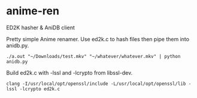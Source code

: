 # anime-ren
ED2K hasher &amp; AniDB client

Pretty simple Anime renamer. Use ed2k.c to hash files then pipe them into anidb.py.

```
./a.out "~/Downloads/test.mkv" "~/whatever/whatever.mkv" | python anidb.py
```

Build ed2k.c with -lssl and -lcrypto from libssl-dev.

```
clang -I/usr/local/opt/openssl/include -L/usr/local/opt/openssl/lib -lssl -lcrypto ed2k.c
```
